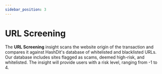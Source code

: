 ```yaml
---
sidebar_position: 3
---
```


# URL Screening
The **URL Screening** insight scans the website origin of the transaction and compares it against HashDit's database of whitelisted and blacklisted URLs. Our database includes sites flagged as scams, deemed high-risk, and whitelisted. The insight will provide users with a risk level, ranging from -1 to 4.